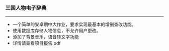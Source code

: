 ### 三国人物电子辞典

---

- 一个简单的安卓期中大作业，要求实现最基本的增删查改功能。
- 使用数据库存储人物信息，不允许用户更改。
- 添加了背景音乐，语音转文字功能
- 详情请查看项目报告.pdf

